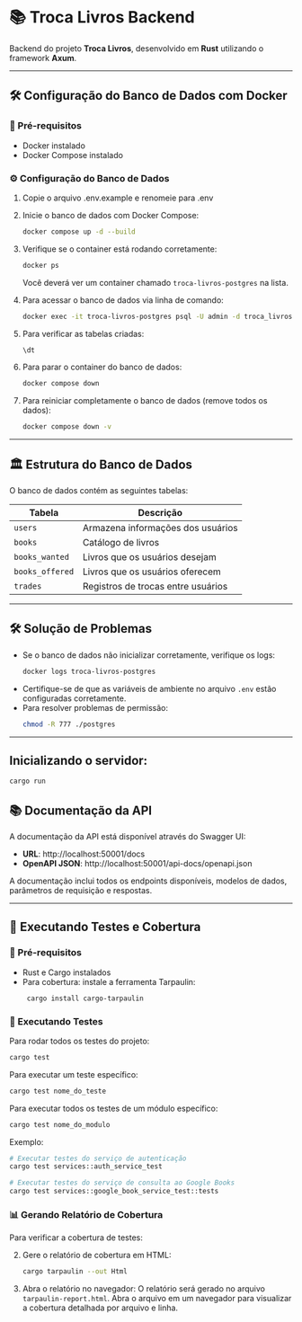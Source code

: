 # 📚 Troca Livros Backend

Backend do projeto **Troca Livros**, desenvolvido em **Rust** utilizando o framework **Axum**.


---

## 🛠 Configuração do Banco de Dados com Docker

### 📌 Pré-requisitos
- Docker instalado
- Docker Compose instalado

### ⚙️ Configuração do Banco de Dados
1. Copie o arquivo .env.example e renomeie para .env
2. Inicie o banco de dados com Docker Compose:
   ```sh
   docker compose up -d --build
   ```
3. Verifique se o container está rodando corretamente:
   ```sh
   docker ps
   ```
   Você deverá ver um container chamado `troca-livros-postgres` na lista.

4. Para acessar o banco de dados via linha de comando:
   ```sh
   docker exec -it troca-livros-postgres psql -U admin -d troca_livros
   ```

5. Para verificar as tabelas criadas:
   ```sql
   \dt
   ```

6. Para parar o container do banco de dados:
   ```sh
   docker compose down
   ```

7. Para reiniciar completamente o banco de dados (remove todos os dados):
   ```sh
   docker compose down -v
   ```

---

## 🏛 Estrutura do Banco de Dados
O banco de dados contém as seguintes tabelas:

| Tabela          | Descrição                              |
|----------------|--------------------------------------|
| `users`        | Armazena informações dos usuários    |
| `books`        | Catálogo de livros                   |
| `books_wanted` | Livros que os usuários desejam       |
| `books_offered`| Livros que os usuários oferecem      |
| `trades`       | Registros de trocas entre usuários   |

---

## 🛠 Solução de Problemas

- Se o banco de dados não inicializar corretamente, verifique os logs:
  ```sh
  docker logs troca-livros-postgres
  ```
- Certifique-se de que as variáveis de ambiente no arquivo `.env` estão configuradas corretamente.
- Para resolver problemas de permissão:
  ```sh
  chmod -R 777 ./postgres
  ```

---

## Inicializando o servidor:
```bash
cargo run
```

## 📚 Documentação da API

A documentação da API está disponível através do Swagger UI:

- **URL**: http://localhost:50001/docs
- **OpenAPI JSON**: http://localhost:50001/api-docs/openapi.json

A documentação inclui todos os endpoints disponíveis, modelos de dados, parâmetros de requisição e respostas.

---

## 🧪 Executando Testes e Cobertura

### 📌 Pré-requisitos
- Rust e Cargo instalados
- Para cobertura: instale a ferramenta Tarpaulin:
  ```bash
   cargo install cargo-tarpaulin
  ```

### 🧪 Executando Testes
Para rodar todos os testes do projeto:
```bash
cargo test
```

Para executar um teste específico:
```bash
cargo test nome_do_teste
```

Para executar todos os testes de um módulo específico:
```bash
cargo test nome_do_modulo
```

Exemplo:
```bash
# Executar testes do serviço de autenticação
cargo test services::auth_service_test

# Executar testes do serviço de consulta ao Google Books
cargo test services::google_book_service_test::tests
```

### 📊 Gerando Relatório de Cobertura
Para verificar a cobertura de testes:

2. Gere o relatório de cobertura em HTML:
   ```bash
   cargo tarpaulin --out Html
   ```

3. Abra o relatório no navegador:
   O relatório será gerado no arquivo `tarpaulin-report.html`. Abra o arquivo em um navegador para visualizar a cobertura detalhada por arquivo e linha.